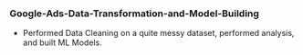 ### Google-Ads-Data-Transformation-and-Model-Building
- Performed Data Cleaning on a quite messy dataset, performed analysis, and built ML Models.
